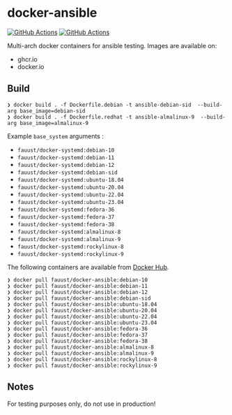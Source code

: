 # docker-ansible

[![GitHub Actions](https://github.com/fauust/docker-ansible/workflows/pre-commit/badge.svg?branch=main)](https://github.com/fauust/docker-ansible/actions?query=workflow%3A%22pre-commit%22)
[![GitHub Actions](https://github.com/fauust/docker-ansible/workflows/build/badge.svg?branch=main)](https://github.com/fauust/docker-ansible/actions?query=workflow%3A%22build%22)

Multi-arch docker containers for ansible testing. Images are available on:

- ghcr.io
- docker.io

## Build

```console
❯ docker build . -f Dockerfile.debian -t ansible-debian-sid  --build-arg base_image=debian-sid
❯ docker build . -f Dockerfile.redhat -t ansible-almalinux-9  --build-arg base_image=almalinux-9
```

Example `base_system` arguments :

- `fauust/docker-systemd:debian-10`
- `fauust/docker-systemd:debian-11`
- `fauust/docker-systemd:debian-12`
- `fauust/docker-systemd:debian-sid`
- `fauust/docker-systemd:ubuntu-18.04`
- `fauust/docker-systemd:ubuntu-20.04`
- `fauust/docker-systemd:ubuntu-22.04`
- `fauust/docker-systemd:ubuntu-23.04`
- `fauust/docker-systemd:fedora-36`
- `fauust/docker-systemd:fedora-37`
- `fauust/docker-systemd:fedora-38`
- `fauust/docker-systemd:almalinux-8`
- `fauust/docker-systemd:almalinux-9`
- `fauust/docker-systemd:rockylinux-8`
- `fauust/docker-systemd:rockylinux-9`

The following containers are available from [Docker Hub](https://hub.docker.com/r/fauust/docker-ansible).

```console
❯ docker pull fauust/docker-ansible:debian-10
❯ docker pull fauust/docker-ansible:debian-11
❯ docker pull fauust/docker-ansible:debian-12
❯ docker pull fauust/docker-ansible:debian-sid
❯ docker pull fauust/docker-ansible:ubuntu-18.04
❯ docker pull fauust/docker-ansible:ubuntu-20.04
❯ docker pull fauust/docker-ansible:ubuntu-22.04
❯ docker pull fauust/docker-ansible:ubuntu-23.04
❯ docker pull fauust/docker-ansible:fedora-36
❯ docker pull fauust/docker-ansible:fedora-37
❯ docker pull fauust/docker-ansible:fedora-38
❯ docker pull fauust/docker-ansible:almalinux-8
❯ docker pull fauust/docker-ansible:almalinux-9
❯ docker pull fauust/docker-ansible:rockylinux-8
❯ docker pull fauust/docker-ansible:rockylinux-9
```

## Notes

For testing purposes only, do not use in production!

